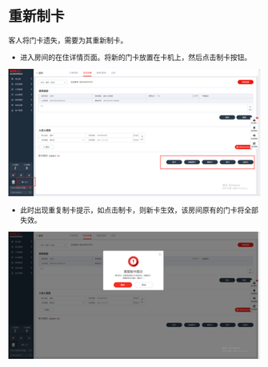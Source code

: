 # 重新制卡

客人将门卡遗失，需要为其重新制卡。

* 进入房间的在住详情页面。将新的门卡放置在卡机上，然后点击制卡按钮。

![](../../../.gitbook/assets/image%20%28276%29.png)

* 此时出现重复制卡提示，如点击制卡，则新卡生效，该房间原有的门卡将全部失效。

![](../../../.gitbook/assets/image%20%28149%29.png)



